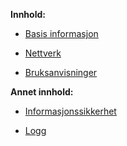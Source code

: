 **Innhold:**

- [Basis informasjon](info.md)

- [Nettverk](nettverk.md)

- [Bruksanvisninger](bruksanvisninger.md)

**Annet innhold:**

- [Informasjonssikkerhet](infosikkerhet.md)

- [Logg](logg.md)
